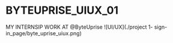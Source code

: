 # BYTEUPRISE_UIUX_01
MY INTERNSIP WORK AT @ByteUprise
![UI/UX](./project 1- sign-in_page/byte_uprise_uiux.png)
